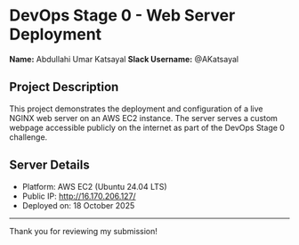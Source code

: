 # DevOps Stage 0 - Web Server Deployment

**Name:** Abdullahi Umar Katsayal
**Slack Username:** @AKatsayal  

## Project Description  
This project demonstrates the deployment and configuration of a live NGINX web server on an AWS EC2 instance. The server serves a custom webpage accessible publicly on the internet as part of the DevOps Stage 0 challenge.

## Server Details  
- Platform: AWS EC2 (Ubuntu 24.04 LTS)  
- Public IP: http://16.170.206.127/
- Deployed on: 18 October 2025

---

Thank you for reviewing my submission!
